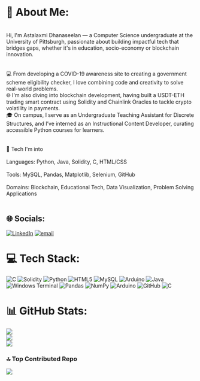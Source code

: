 # 💫 About Me:
<br>Hi, I'm Astalaxmi Dhanaseelan — a Computer Science undergraduate at the University of Pittsburgh, passionate about building impactful tech that bridges gaps, whether it's in education, socio-economy  or blockchain innovation.<br><br><br>💻 From developing a COVID-19 awareness site to creating a government scheme eligibility checker, I love combining code and creativity to solve real-world problems.<br>🌐 I'm also diving into blockchain development, having built a USDT-ETH trading smart contract using Solidity and Chainlink Oracles to tackle crypto volatility in payments.<br>🎓 On campus, I serve as an Undergraduate Teaching Assistant for Discrete Structures, and I’ve interned as an Instructional Content Developer, curating accessible Python courses for learners.<br><br><br>🚀 Tech I'm into<br><br>Languages: Python, Java, Solidity, C, HTML/CSS<br><br>Tools: MySQL, Pandas, Matplotlib, Selenium, GitHub<br><br>Domains: Blockchain, Educational Tech, Data Visualization, Problem Solving Applications<br><br>


## 🌐 Socials:
[![LinkedIn](https://img.shields.io/badge/LinkedIn-%230077B5.svg?logo=linkedin&logoColor=white)](https://linkedin.com/in/astalaxmi-dhanaseelan) [![email](https://img.shields.io/badge/Email-D14836?logo=gmail&logoColor=white)](mailto:astalaxmi14@gmail.com) 

# 💻 Tech Stack:
![C](https://img.shields.io/badge/c-%2300599C.svg?style=for-the-badge&logo=c&logoColor=white) ![Solidity](https://img.shields.io/badge/Solidity-%23363636.svg?style=for-the-badge&logo=solidity&logoColor=white) ![Python](https://img.shields.io/badge/python-3670A0?style=for-the-badge&logo=python&logoColor=ffdd54) ![HTML5](https://img.shields.io/badge/html5-%23E34F26.svg?style=for-the-badge&logo=html5&logoColor=white) ![MySQL](https://img.shields.io/badge/mysql-4479A1.svg?style=for-the-badge&logo=mysql&logoColor=white) ![Arduino](https://img.shields.io/badge/-Arduino-00979D?style=for-the-badge&logo=Arduino&logoColor=white) ![Java](https://img.shields.io/badge/java-%23ED8B00.svg?style=for-the-badge&logo=openjdk&logoColor=white) ![Windows Terminal](https://img.shields.io/badge/Windows%20Terminal-%234D4D4D.svg?style=for-the-badge&logo=windows-terminal&logoColor=white) ![Pandas](https://img.shields.io/badge/pandas-%23150458.svg?style=for-the-badge&logo=pandas&logoColor=white) ![NumPy](https://img.shields.io/badge/numpy-%23013243.svg?style=for-the-badge&logo=numpy&logoColor=white) ![Arduino](https://img.shields.io/badge/-Arduino-00979D?style=for-the-badge&logo=Arduino&logoColor=white) ![GitHub](https://img.shields.io/badge/github-%23121011.svg?style=for-the-badge&logo=github&logoColor=white) ![C](https://img.shields.io/badge/c-%2300599C.svg?style=for-the-badge&logo=c&logoColor=white)
# 📊 GitHub Stats:
![](https://github-readme-stats.vercel.app/api?username=AstalaxmiD&theme=default_repocard&hide_border=false&include_all_commits=false&count_private=false)<br/>
![](https://nirzak-streak-stats.vercel.app/?user=AstalaxmiD&theme=default_repocard&hide_border=false)<br/>
![](https://github-readme-stats.vercel.app/api/top-langs/?username=AstalaxmiD&theme=default_repocard&hide_border=false&include_all_commits=false&count_private=false&layout=compact)

### 🔝 Top Contributed Repo
![](https://github-contributor-stats.vercel.app/api?username=AstalaxmiD&limit=5&theme=default_repocard&combine_all_yearly_contributions=true)

<!-- Proudly created with GPRM ( https://gprm.itsvg.in ) -->

